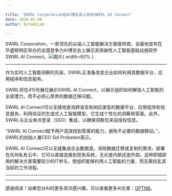 ```yaml
---

title: 'SWIRL Corporation在AI博览会上发布SWIRL AI Connect'
date: 2024-05-08
author: ByteAILab

---
```


SWIRL Corporation，一家领先的尖端人工智能解决方案提供商，自豪地宣布在华盛顿特区举办的全国竞争力AI博览会上展示其突破性人工智能基础设施软件SWIRL AI Connect。![图片](https://ai-techpark.com/wp-content/uploads/2024/05/SWIRL-960x540.jpg){ width=60% }

---
作为实时人工智能洞察的先驱，SWIRL正准备改变企业如何利用其数据平台、应用程序和信息服务。

SWIRL将在415号展位展示SWIRL AI Connect，以展示组织如何解锁人工智能的全部潜力，而不必担心昂贵的数据迁移问题。

SWIRL AI Connect可以无缝地查询跨语言和响应类型的数据平台、应用程序和信息服务。利用验证的生成式人工智能模型，它生成个性化的洞察和答案。此外，SWIRL与企业单点登录（SSO）集成，以确保洞察仅来自授权信息。

“SWIRL AI Connect赋予用户高效找到答案的能力，避免不必要的数据移动。”，SWIRL的创始人兼CEO Sid Probstein表示。

SWIRL AI Connect可以无缝集成企业数据源，消除数据迁移或复制的需求。部署在任何私有云中，它可以直接连接到现有系统，无论是内部还是外部。这种即插即用的解决方案需要较少的IT参与，使组织能够利用人工智能的力量，而无需扰乱其当前的工作流程。

---
---
感谢阅读！如果您对AI的更多资讯感兴趣，可以查看更多AI文章：[GPTNB](https://gptnb.com)。